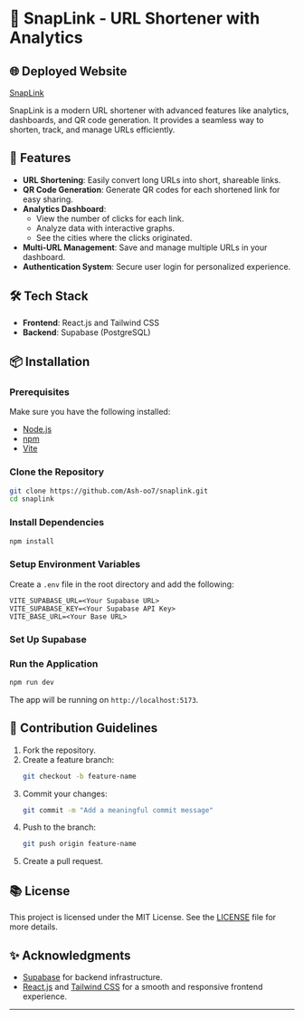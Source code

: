 

# 🔗 SnapLink - URL Shortener with Analytics  

## 🌐 Deployed Website  
[SnapLink](https://snaplink-ten.vercel.app)  

SnapLink is a modern URL shortener with advanced features like analytics, dashboards, and QR code generation. It provides a seamless way to shorten, track, and manage URLs efficiently.

## 🚀 Features  
- **URL Shortening**: Easily convert long URLs into short, shareable links.  
- **QR Code Generation**: Generate QR codes for each shortened link for easy sharing.  
- **Analytics Dashboard**:  
  - View the number of clicks for each link.  
  - Analyze data with interactive graphs.  
  - See the cities where the clicks originated.  
- **Multi-URL Management**: Save and manage multiple URLs in your dashboard.  
- **Authentication System**: Secure user login for personalized experience.  

## 🛠️ Tech Stack  
- **Frontend**: React.js and Tailwind CSS  
- **Backend**: Supabase (PostgreSQL)  

## 📦 Installation  

### Prerequisites  
Make sure you have the following installed:  
- [Node.js](https://nodejs.org/)  
- [npm](https://www.npmjs.com/)  
- [Vite](https://vitejs.dev/)  

### Clone the Repository  
```bash  
git clone https://github.com/Ash-oo7/snaplink.git  
cd snaplink  
```  

### Install Dependencies  
```bash  
npm install  
```  

### Setup Environment Variables  
Create a `.env` file in the root directory and add the following:  
```env  
VITE_SUPABASE_URL=<Your Supabase URL>  
VITE_SUPABASE_KEY=<Your Supabase API Key>  
VITE_BASE_URL=<Your Base URL>  
```  

### Set Up Supabase  

### Run the Application  
```bash  
npm run dev  
```  
The app will be running on `http://localhost:5173`.  

## 🤝 Contribution Guidelines  
1. Fork the repository.  
2. Create a feature branch:  
   ```bash  
   git checkout -b feature-name  
   ```  
3. Commit your changes:  
   ```bash  
   git commit -m "Add a meaningful commit message"  
   ```  
4. Push to the branch:  
   ```bash  
   git push origin feature-name  
   ```  
5. Create a pull request.  

## 📚 License  
This project is licensed under the MIT License. See the [LICENSE](LICENSE) file for more details.  

## ✨ Acknowledgments  
- [Supabase](https://supabase.io/) for backend infrastructure.  
- [React.js](https://reactjs.org/) and [Tailwind CSS](https://tailwindcss.com/) for a smooth and responsive frontend experience.  

--- 
